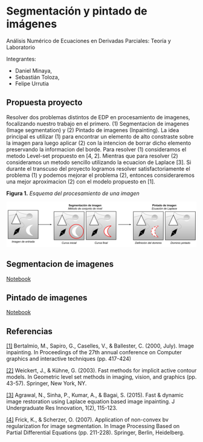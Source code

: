 # Segmentación y pintado de imágenes

Análisis Numérico de Ecuaciones en Derivadas Parciales: Teoría y Laboratorio

Integrantes: 
* Daniel Minaya, 
* Sebastián Toloza, 
* Felipe Urrutia

## Propuesta proyecto

Resolver dos problemas distintos de EDP en procesamiento de imagenes, focalizando nuestro trabajo en el primero. (1) Segmentacion de imagenes (Image segmentation) y (2) Pintado de imagenes (Inpainting). La idea principal es utilizar (1) para encontrar un elemento de alto constraste sobre la imagen para luego aplicar (2) con la intencion de borrar dicho elemento preservando la informacion del borde. Para resolver (1) consideramos el metodo Level-set propuesto en [4, 2]. Mientras que para resolver (2) consideramos un metodo sencillo utilizando la ecuacion de Laplace [3]. Si durante el transcuso del proyecto logramos resolver satisfactoriamente el problema (1) y podemos mejorar el problema (2), entonces consideraremos una mejor aproximacion (2) con el modelo propuesto en [1].

**Figura 1.** *Esquema del procesamiento de una imagen*

<img src="https://github.com/furrutiav/edpn-computer-vision-2022/blob/main/Esquema.png" alt="drawing" width="650"/>

## Segmentacion de imagenes

[Notebook](https://github.com/furrutiav/edpn-computer-vision-2022/blob/main/01%20Level-set%20Image%20segmentation.ipynb)

## Pintado de imagenes
[Notebook]()

## Referencias

[[1]](https://dl.acm.org/doi/abs/10.1145/344779.344972)
Bertalmio, M., Sapiro, G., Caselles, V., & Ballester, C. (2000, July). Image inpainting. In Proceedings of the 27th annual conference on Computer graphics and interactive techniques (pp. 417-424)

[[2]](https://link.springer.com/chapter/10.1007/0-387-21810-6_3)
Weickert, J., & Kühne, G. (2003). Fast methods for implicit active contour models. In Geometric level set methods in imaging, vision, and graphics (pp. 43-57). Springer, New York, NY.

[[3]](https://www.researchgate.net/publication/311103980_Fast_Dynamic_Image_Restoration_using_Laplace_equation_Based_Image_Inpainting)
Agrawal, N., Sinha, P., Kumar, A., & Bagai, S. (2015). Fast & dynamic image restoration using Laplace equation based image inpainting. J Undergraduate Res Innovation, 1(2), 115-123.

[[4]](https://link.springer.com/chapter/10.1007/978-3-540-33267-1_12?noAccess=true)
Frick, K., & Scherzer, O. (2007). Application of non-convex bv regularization for image segmentation. In Image Processing Based on Partial Differential Equations (pp. 211-228). Springer, Berlin, Heidelberg.

